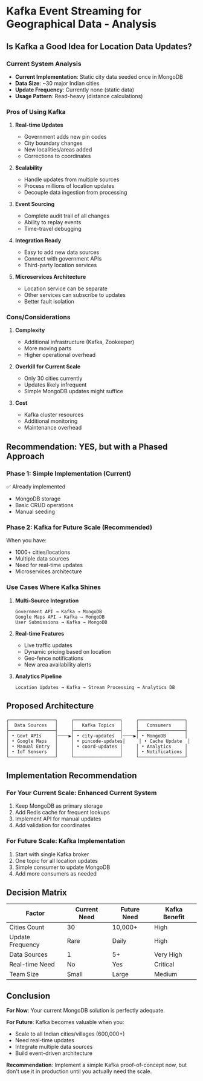 # Kafka Event Streaming for Geographical Data - Analysis

## Is Kafka a Good Idea for Location Data Updates?

### Current System Analysis
- **Current Implementation**: Static city data seeded once in MongoDB
- **Data Size**: ~30 major Indian cities
- **Update Frequency**: Currently none (static data)
- **Usage Pattern**: Read-heavy (distance calculations)

### Pros of Using Kafka

1. **Real-time Updates**
   - Government adds new pin codes
   - City boundary changes
   - New localities/areas added
   - Corrections to coordinates

2. **Scalability**
   - Handle updates from multiple sources
   - Process millions of location updates
   - Decouple data ingestion from processing

3. **Event Sourcing**
   - Complete audit trail of all changes
   - Ability to replay events
   - Time-travel debugging

4. **Integration Ready**
   - Easy to add new data sources
   - Connect with government APIs
   - Third-party location services

5. **Microservices Architecture**
   - Location service can be separate
   - Other services can subscribe to updates
   - Better fault isolation

### Cons/Considerations

1. **Complexity**
   - Additional infrastructure (Kafka, Zookeeper)
   - More moving parts
   - Higher operational overhead

2. **Overkill for Current Scale**
   - Only 30 cities currently
   - Updates likely infrequent
   - Simple MongoDB updates might suffice

3. **Cost**
   - Kafka cluster resources
   - Additional monitoring
   - Maintenance overhead

## Recommendation: YES, but with a Phased Approach

### Phase 1: Simple Implementation (Current)
✅ Already implemented
- MongoDB storage
- Basic CRUD operations
- Manual seeding

### Phase 2: Kafka for Future Scale (Recommended)
When you have:
- 1000+ cities/locations
- Multiple data sources
- Need for real-time updates
- Microservices architecture

### Use Cases Where Kafka Shines

1. **Multi-Source Integration**
   ```
   Government API → Kafka → MongoDB
   Google Maps API → Kafka → MongoDB
   User Submissions → Kafka → MongoDB
   ```

2. **Real-time Features**
   - Live traffic updates
   - Dynamic pricing based on location
   - Geo-fence notifications
   - New area availability alerts

3. **Analytics Pipeline**
   ```
   Location Updates → Kafka → Stream Processing → Analytics DB
   ```

## Proposed Architecture

```
┌─────────────────┐     ┌─────────────────┐     ┌─────────────────┐
│  Data Sources   │     │   Kafka Topics  │     │   Consumers     │
├─────────────────┤     ├─────────────────┤     ├─────────────────┤
│ • Govt APIs     │────▶│ • city-updates  │────▶│ • MongoDB       │
│ • Google Maps   │     │ • pincode-updates│     │ • Cache Update  │
│ • Manual Entry  │     │ • coord-updates │     │ • Analytics     │
│ • IoT Sensors   │     │                 │     │ • Notifications │
└─────────────────┘     └─────────────────┘     └─────────────────┘
```

## Implementation Recommendation

### For Your Current Scale: Enhanced Current System
1. Keep MongoDB as primary storage
2. Add Redis cache for frequent lookups
3. Implement API for manual updates
4. Add validation for coordinates

### For Future Scale: Kafka Implementation
1. Start with single Kafka broker
2. One topic for all location updates
3. Simple consumer to update MongoDB
4. Add more consumers as needed

## Decision Matrix

| Factor | Current Need | Future Need | Kafka Benefit |
|--------|-------------|-------------|---------------|
| Cities Count | 30 | 10,000+ | High |
| Update Frequency | Rare | Daily | High |
| Data Sources | 1 | 5+ | Very High |
| Real-time Need | No | Yes | Critical |
| Team Size | Small | Large | Medium |

## Conclusion

**For Now**: Your current MongoDB solution is perfectly adequate.

**For Future**: Kafka becomes valuable when you:
- Scale to all Indian cities/villages (600,000+)
- Need real-time updates
- Integrate multiple data sources
- Build event-driven architecture

**Recommendation**: Implement a simple Kafka proof-of-concept now, but don't use it in production until you actually need the scale.
